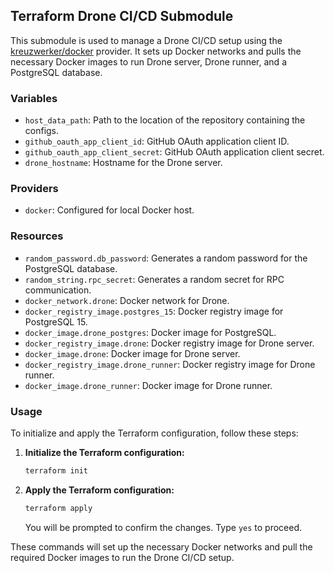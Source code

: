 ## Terraform Drone CI/CD Submodule

This submodule is used to manage a Drone CI/CD setup using the [kreuzwerker/docker](https://registry.terraform.io/providers/kreuzwerker/docker/latest/docs) provider. It sets up Docker networks and pulls the necessary Docker images to run Drone server, Drone runner, and a PostgreSQL database.

### Variables

- `host_data_path`: Path to the location of the repository containing the configs.
- `github_oauth_app_client_id`: GitHub OAuth application client ID.
- `github_oauth_app_client_secret`: GitHub OAuth application client secret.
- `drone_hostname`: Hostname for the Drone server.

### Providers

- `docker`: Configured for local Docker host.

### Resources

- `random_password.db_password`: Generates a random password for the PostgreSQL database.
- `random_string.rpc_secret`: Generates a random secret for RPC communication.
- `docker_network.drone`: Docker network for Drone.
- `docker_registry_image.postgres_15`: Docker registry image for PostgreSQL 15.
- `docker_image.drone_postgres`: Docker image for PostgreSQL.
- `docker_registry_image.drone`: Docker registry image for Drone server.
- `docker_image.drone`: Docker image for Drone server.
- `docker_registry_image.drone_runner`: Docker registry image for Drone runner.
- `docker_image.drone_runner`: Docker image for Drone runner.
### Usage

To initialize and apply the Terraform configuration, follow these steps:

1. **Initialize the Terraform configuration:**
    ```sh
    terraform init
    ```

2. **Apply the Terraform configuration:**
    ```sh
    terraform apply
    ```

    You will be prompted to confirm the changes. Type `yes` to proceed.

These commands will set up the necessary Docker networks and pull the required Docker images to run the Drone CI/CD setup.